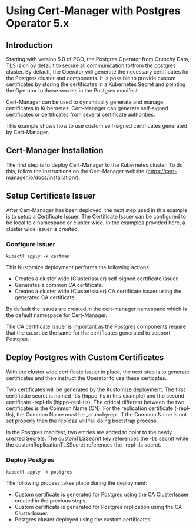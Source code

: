 # Using Cert-Manager with Postgres Operator 5.x

## Introduction
Starting with version 5.0 of PGO, the Postgres Operator from Crunchy Data, TLS is on by default to secure all communication to/from the postgres cluster.  By default, the Operator will generate the necessary certificates for the Postgres cluster and components.  It is possible to provide custom certificates by storing the certificates in a Kubernetes Secret and pointing the Operator to those secrets in the Postgres manifest.

Cert-Manager can be used to dynamically generate and manage certificates in Kubernetes.   Cert-Manager can generate self-signed certificates or certificates from several certificate authorities.

This example shows how to use custom self-signed certificates generated by Cert-Manager.

## Cert-Manager Installation
The first step is to deploy Cert-Manager to the Kubernetes cluster.  To do this, follow the instructions on the Cert-Manager website (https://cert-manager.io/docs/installation/).

## Setup Certificate Issuer
After Cert-Manager has been deployed, the next step used in this example is to setup a Certificate Issuer.  The Certificate Issuer can be configured to be local to a namespace or cluster wide.  In the examples provided here, a cluster wide issuer is created.

### Configure Issuer

```
kubectl apply -k certman
```

This Kustomize deployment performs the following actions:

* Creates a cluster wide (ClusterIssuer) self-signed certificate issuer.
* Generates a common CA certificate.
* Creates a cluster wide (ClusterIssuer) CA certificate issuer using the generated CA certificate.

By default the issues are created in the cert-manager namespace which is the default namespace for Cert-Manager.

The CA certificate issuer is important as the Postgres components require that the ca.crt be the same for the certificates generated to support Postgres.

## Deploy Postgres with Custom Certificates

With the cluster wide certificate issuer in place, the next step is to generate certificates and then instruct the Operator to use these certicates.

Two certificates will be generated by the Kustomize deployment.  The first certificate secret is named <cluster>-tls (hippo-tls in this example) and the second certificate <cluster>-repl-tls (hippo-repl-tls).  The critical different between the two certificates is the Common Name (CN).  For the replication certificate (<cluster>-repl-tls), the Common Name must be _crunchyrepl.  If the Common Name is not set properly then the replicas will fail doing bootstrap process.

In the Postgres manifest, two entries are added to point to the newly created Secrets.  The customTLSSecret key references the <cluster>-tls secret while the customReplicationTLSSecret references the <cluster>-repl-tls secret.

### Deploy Postgres

```shell
kubectl apply -k postgres
```

The following process takes place during the deployment:
* Custom certificate is generated for Postgres using the CA ClusterIssuer created in the previous steps.
* Custom certificate is generated for Postgres replication using the CA ClusterIssuer.
* Postgres cluster deployed using the custom certificates.
